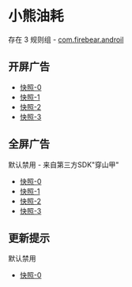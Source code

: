 # 小熊油耗

存在 3 规则组 - [com.firebear.androil](/src/apps/com.firebear.androil.ts)

## 开屏广告

- [快照-0](https://i.gkd.li/import/12712742)
- [快照-1](https://i.gkd.li/import/13088169)
- [快照-2](https://i.gkd.li/import/12855707)
- [快照-3](https://i.gkd.li/import/13927561)

## 全屏广告

默认禁用 - 来自第三方SDK"穿山甲"

- [快照-0](https://i.gkd.li/import/12754919)
- [快照-1](https://i.gkd.li/import/13324698)
- [快照-2](https://i.gkd.li/import/12864214)
- [快照-3](https://i.gkd.li/import/13175439)

## 更新提示

默认禁用

- [快照-0](https://i.gkd.li/import/12755032)
